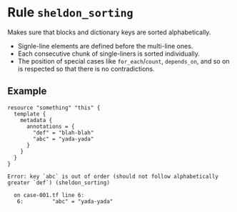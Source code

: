 # Rule `sheldon_sorting`

Makes sure that blocks and dictionary keys are sorted alphabetically.

- Signle-line elements are defined before the multi-line ones.
- Each consecutive chunk of single-liners is sorted individually.
- The position of special cases like `for_each`/`count`, `depends_on`, and so on
  is respected so that there is no contradictions.

## Example

```hcl
resource "something" "this" {
  template {
    metadata {
      annotations = {
        "def" = "blah-blah"
        "abc" = "yada-yada"
      }
    }
  }
}
```

```text
Error: key `abc` is out of order (should not follow alphabetically greater `def`) (sheldon_sorting)

  on case-001.tf line 6:
   6:         "abc" = "yada-yada"
```
